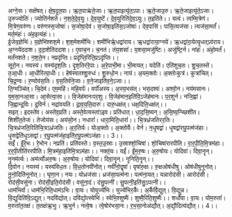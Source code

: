 

  
अग्ने॒सः। सक्षे॑षत्। क्षे॒ष॒दृ॒त॒पाः। ऋ॒त॒पाऋ॑ते॒जाः। ऋ॒त॒पाइत्यृ॑त॒ऽपाः। ऋ॒ते॒जाउ॒रु। ऋ॒ते॒जाइत्यृ॑ते॒ऽजाः। उ॒रुज्योतिः॑। ज्योति॑र्नशते। न॒श॒ते॒दे॒व॒युः। दे॒व॒युष्टे॑। दे॒व॒युरिति॑दे॒व॒ऽयुः। त॒इति॑ते।। यत्वं। त्वम्मि॒त्रेण॑। मि॒त्रेण॒वरु॑णः। वरु॑णस्स॒जोषाः॑। स॒जोषा॒देव॑। स॒जोषा॒इति॑स॒ऽजोषाः॑। देव॒पासि॑। पासि॒त्यज॑सा। त्यज॑सा॒मर्तं॑। मर्त॒मंहः॑। अंह॒इत्यंहः॑।।  
ई॒जेय॒ज्ञेभिः॑। य॒ज्ञेभि॑श्शश॒मे। श॒श॒मेशमी॑भिः। शमी॑भिर्ऋ॒धद्वा॑राय। ऋ॒धद्वा॑राया॒ग्नये॑। ऋ॒धद्वा॑रा॒येत्यृ॒धत्ऽव॑राय। अ॒ग्नये॑ददाश। द॒दा॒शेति॑ददाश।। ए॒वाच॒न। च॒नतं। तंय॒शसां॑। य॒शसा॒मजु॑ष्टिः। अजु॑ष्टि॒र्न। नांहः॑। अंहो॒मर्तं॑। मर्तं॑नशते। न॒श॒ते॒न। नप्रदृ॑प्तिः। प्रदृ॑प्ति॒रिति॒प्रऽदृ॑प्तिः।।  
सूरो॒न। नयस्य॑। यस्य॑दृश॒तिः। दृ॒श॒तिर॑रे॒पाः। अ॒रे॒पाभी॒मा। भी॒मायत्। यदेति॑। एति॑शुच॒तः। शु॒च॒तस्ते॑। त॒आ॒धीः। आ॒धीरित्या॒धीः।। हेष॑स्वतश्शु॒रुधः॑। शु॒रुधो॒न। नायं। अ॒यम॒क्तोः। अ॒क्तोःकुत्र॑। कुत्रा॑चित्। चि॒द्र॒ण्वः। र॒ण्वोव॑स॒तिः। व॒स॒तिर्व॑ने॒जाः। व॒ने॒जाइति॑व॒ने॒ऽजाः।।  
ति॒ग्मञ्चि॑त्। चि॒देम॑। एम॒महि॑। महि॒वर्पः॑। वर्पो॑अस्य। अ॒स्य॒भस॑त्। भस॒दश्वः॑। अश्वो॒न। नय॑मसानः। य॒म॒सा॒नआ॒सा। आ॒सेत्या॒सा।। वि॒जेह॑मानःपर॒शुः। वि॒जेह॑मान॒इति॑वि॒ऽजेह॑मानः। प॒र॒शुर्न। नजि॒ह्वां। जि॒ह्वान्द्र॒विः। द्र॒विर्न। नद्रा॑वयति। द्रा॒व॒य॒ति॒दारुः॑। दारु॒धक्ष॑त्। धक्ष॒दिति॒धक्ष॑त्।।  
सइत्। इदस्ते॑व। अस्ते॑व॒प्रति॑। अस्ते॒वेत्यस्ता॑ऽइव। प्रति॑धात्। धा॒द॒सि॒ष्यन्। अ॒सि॒ष्य॒न्च्छिशी॑त। शिशी॑त॒तेजः॑। तेजोय॑सः। अय॑सो॒न। नधारां॑। धारा॒मिति॒धारां॑।। चि॒त्रध्र॑जतिरर॒तिः। चि॒त्रध्र॑जति॒रिति॑चि॒त्रऽध्र॑जतिः। अ॒र॒तिर्यः। योअ॒क्तोः। अ॒क्तोर्वेः। वेर्न। न॒धृ॒षद्वा॑। धृ॒षद्वा॑रघु॒पत्म॑जंहाः। धृ॒सद्वेति॑धृ॒ऽसद्वा॑। र॒घु॒पत्म॑जंहा॒इति॑र॒घु॒पत्म॑ऽजंहाः।। 3।।  
सईं॑। ईं॒रे॒भः। रे॒भोन। नप्रति॑। प्रति॑वस्ते। व॒स्त॒उ॒स्राः। उ॒स्राश्शो॒चिषा॑। शो॒चिषा॑रारपीति। रा॒र॒पी॒ति॒मि॒त्रम॑हाः। र॒र॒पी॒तीति॑ररपीति। मि॒त्रम॑हा॒इति॑मि॒त्रऽम॑हाः।। नक्तं॒यः। यईं॑। ईं॒म॒रु॒षः। अ॒रु॒षोयः। योदिवा॑। दिवा॒नॄन्। नॄनम॑र्त्यः। अम॑र्त्योअरु॒षः। अ॒रु॒षोयः। योदिवा॑। दिवा॒नॄन्। नॄनिति॒नॄन्।।  
दि॒वोन। नयस्य॑। यस्य॑विध॒तः। वि॒ध॒तोनवी॑नोत्। नवी॑नो॒द्वृषा॑। वृषा॑रु॒क्षः। रु॒क्षओष॑धीषु। ओष॑धीषुनूनोत्। नू॒नो॒दिति॑नूनोत्।। घृणा॒न। नयः। योध्रज॑सा। ध्रज॑सा॒पत्म॑ना। पत्म॑ना॒यत्। यन्नारोद॑सी। आरोद॑सी। रोद॑सी॒वसु॑ना। रोद॑सी॒इति॒रोद॑सी। वसु॑ना॒दं। दंसु॒पत्नी॑। सु॒पत्नी॒इति॑सु॒ऽपत्नी॑।।  
धाम॑भिर्वा। धाम॑भि॒रिति॒धाम॑ऽभिः। वा॒यः। योयुज्ये॑भिः। युज्ये॑भिर॒र्कैः। अ॒र्कैर्वि॒द्युत्। वि॒द्युन्न। वि॒द्युदिति॑वि॒ऽद्युत्। नदवि॑द्योत्। दवि॑द्यो॒त्स्वेभिः॑। स्वेभि॒श्शुष्मैः॑। शुष्मै॒रिति॒शुष्मैः॑।। शर्धो॑वा। वा॒यः। योम॒रुतां॑। म॒रुतां॑त॒तक्ष॑। त॒तक्ष॑ऋ॒भुः। ऋ॒भुर्न। नत्वे॒षः। त्वे॒षोर॑भसा॒नः। र॒भ॒सा॒नोअ॑द्यौत्। अ॒द्यौ॒दित्य॑द्यौत्।। 4।।  
